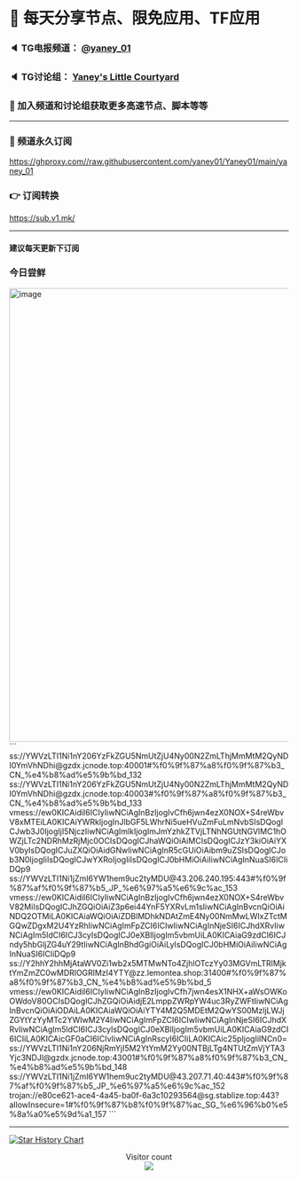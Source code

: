 # 🚀 每天分享节点、限免应用、TF应用
### 🔈 TG电报频道： [@yaney_01](https://t.me/yaney_01) 
### 🔈 TG讨论组： [Yaney's Little Courtyard](https://t.me/+caB8IkK7JvMzM2I1)
### 🔔 加入频道和讨论组获取更多高速节点、脚本等等  
***
### 🔗  频道永久订阅
   https://ghproxy.com//raw.githubusercontent.com/yaney01/Yaney01/main/yaney_01
### 👉  订阅转换
   https://sub.v1.mk/
***
#### 建议每天更新下订阅
### 今日尝鲜

<img width="818" alt="image" src="https://user-images.githubusercontent.com/53202722/233546082-8b649dd9-6d36-4846-9a2a-e841d8bbf9c3.png">
```
ss://YWVzLTI1Ni1nY206YzFkZGU5NmUtZjU4Ny00N2ZmLThjMmMtM2QyNDI0YmVhNDhi@gzdx.jcnode.top:40001#%f0%9f%87%a8%f0%9f%87%b3_CN_%e4%b8%ad%e5%9b%bd_132
ss://YWVzLTI1Ni1nY206YzFkZGU5NmUtZjU4Ny00N2ZmLThjMmMtM2QyNDI0YmVhNDhi@gzdx.jcnode.top:40003#%f0%9f%87%a8%f0%9f%87%b3_CN_%e4%b8%ad%e5%9b%bd_133
vmess://ew0KICAidiI6ICIyIiwNCiAgInBzIjogIvCfh6jwn4ezX0NOX+S4reWbvV8xMTEiLA0KICAiYWRkIjogInJlbGF5LWhrNi5ueHVuZmFuLmNvbSIsDQogICJwb3J0IjogIjI5NjczIiwNCiAgImlkIjogImJmYzhkZTVjLTNhNGUtNGVlMC1hOWZjLTc2NDRhMzRjMjc0OCIsDQogICJhaWQiOiAiMCIsDQogICJzY3kiOiAiYXV0byIsDQogICJuZXQiOiAidGNwIiwNCiAgInR5cGUiOiAibm9uZSIsDQogICJob3N0IjogIiIsDQogICJwYXRoIjogIiIsDQogICJ0bHMiOiAiIiwNCiAgInNuaSI6ICIiDQp9
ss://YWVzLTI1Ni1jZmI6YW1hem9uc2tyMDU@43.206.240.195:443#%f0%9f%87%af%f0%9f%87%b5_JP_%e6%97%a5%e6%9c%ac_153
vmess://ew0KICAidiI6ICIyIiwNCiAgInBzIjogIvCfh6jwn4ezX0NOX+S4reWbvV82MiIsDQogICJhZGQiOiAiZ3p6ei44YnF5YXRvLm1sIiwNCiAgInBvcnQiOiAiNDQ2OTMiLA0KICAiaWQiOiAiZDBlMDhkNDAtZmE4Ny00NmMwLWIxZTctMGQwZDgxM2U4YzRhIiwNCiAgImFpZCI6ICIwIiwNCiAgInNjeSI6ICJhdXRvIiwNCiAgIm5ldCI6ICJ3cyIsDQogICJ0eXBlIjogIm5vbmUiLA0KICAiaG9zdCI6ICJndy5hbGljZG4uY29tIiwNCiAgInBhdGgiOiAiLyIsDQogICJ0bHMiOiAiIiwNCiAgInNuaSI6ICIiDQp9
ss://Y2hhY2hhMjAtaWV0Zi1wb2x5MTMwNTo4ZjhlOTczYy03MGVmLTRlMjktYmZmZC0wMDRlOGRlMzI4YTY@zz.lemontea.shop:31400#%f0%9f%87%a8%f0%9f%87%b3_CN_%e4%b8%ad%e5%9b%bd_5
vmess://ew0KICAidiI6ICIyIiwNCiAgInBzIjogIvCfh7jwn4esX1NHX+aWsOWKoOWdoV80OCIsDQogICJhZGQiOiAidjE2LmppZWRpYW4uc3RyZWFtIiwNCiAgInBvcnQiOiAiODAiLA0KICAiaWQiOiAiYTY4M2Q5MDEtM2QwYS00MzljLWJjZGYtYzYyMTc2YWIwM2Y4IiwNCiAgImFpZCI6ICIwIiwNCiAgInNjeSI6ICJhdXRvIiwNCiAgIm5ldCI6ICJ3cyIsDQogICJ0eXBlIjogIm5vbmUiLA0KICAiaG9zdCI6ICIiLA0KICAicGF0aCI6ICIvIiwNCiAgInRscyI6ICIiLA0KICAic25pIjogIiINCn0=
ss://YWVzLTI1Ni1nY206NjRmYjI5M2YtYmM2Yy00NTBjLTg4NTUtZmVjYTA3Yjc3NDJl@gzdx.jcnode.top:43001#%f0%9f%87%a8%f0%9f%87%b3_CN_%e4%b8%ad%e5%9b%bd_148
ss://YWVzLTI1Ni1jZmI6YW1hem9uc2tyMDU@43.207.71.40:443#%f0%9f%87%af%f0%9f%87%b5_JP_%e6%97%a5%e6%9c%ac_152
trojan://e80ce621-ace4-4a45-ba0f-6a3c10293564@sg.stablize.top:443?allowInsecure=1#%f0%9f%87%b8%f0%9f%87%ac_SG_%e6%96%b0%e5%8a%a0%e5%9d%a1_157
```

***

[![Star History Chart](https://api.star-history.com/svg?repos=yaney01/Yaney01&type=Date)](https://star-history.com/#yaney01/Yaney01&Date)


<p align="center"> 
  Visitor count<br>
  <img src="https://profile-counter.glitch.me/yaney01/count.svg" />
</p>
